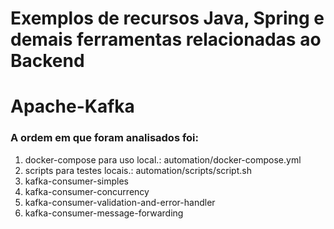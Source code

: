 Exemplos de recursos Java, Spring e demais ferramentas relacionadas ao Backend
==================

# Apache-Kafka
### A ordem em que foram analisados foi:

1. docker-compose para uso local.: automation/docker-compose.yml
2. scripts para testes locais.: automation/scripts/script.sh
3. kafka-consumer-simples
4. kafka-consumer-concurrency
5. kafka-consumer-validation-and-error-handler
6. kafka-consumer-message-forwarding
